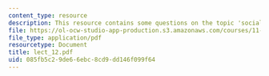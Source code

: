 ```yaml
---
content_type: resource
description: This resource contains some questions on the topic 'social security'.
file: https://ol-ocw-studio-app-production.s3.amazonaws.com/courses/11-007-resolving-public-disputes-spring-2005/085fb5c29de66ebc8cd9dd146f099f64_lect_12.pdf
file_type: application/pdf
resourcetype: Document
title: lect_12.pdf
uid: 085fb5c2-9de6-6ebc-8cd9-dd146f099f64
---
```

